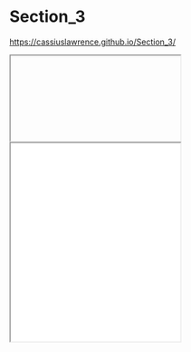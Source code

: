 # Section_3
https://cassiuslawrence.github.io/Section_3/

<iframe> src=”https://cassiuslawrence.github.io/leaflet-map-simple/” width=”90%” height=350</iframe>

<iframe src=”https://cassiuslawrence.github.io/highcharts-scatter-csv/” width=”90%” height=350></iframe>
